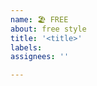 ```yaml
---
name: 🏖️ FREE
about: free style
title: '<title>'
labels: 
assignees: ''

---
```


<!--
Note: 내용을 작성해 주세요
-->

